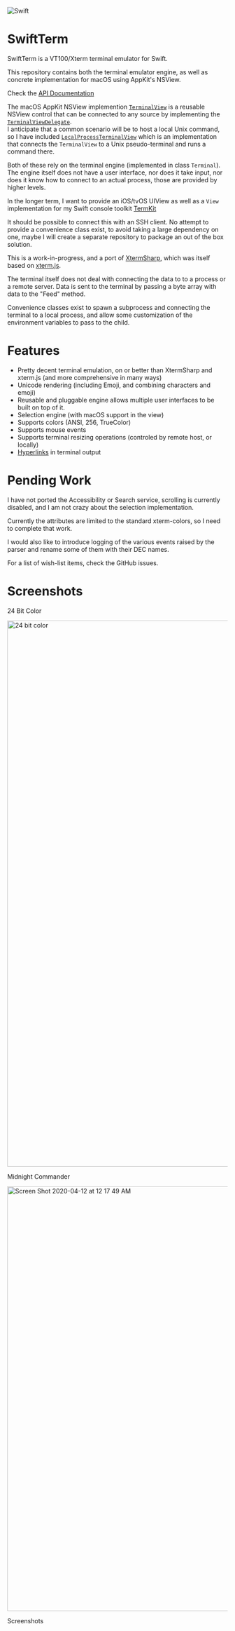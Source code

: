 ![Swift](https://github.com/migueldeicaza/SwiftTerm/workflows/Swift/badge.svg)

SwiftTerm
=========

SwiftTerm is a VT100/Xterm terminal emulator for Swift.

This repository contains both the terminal emulator engine, as well as
concrete implementation for macOS using AppKit's NSView.

Check the [API Documentation](https://migueldeicaza.github.io/SwiftTerm/)

The macOS AppKit NSView implemention [`TerminalView`](https://migueldeicaza.github.io/SwiftTerm/Classes/TerminalView.html) is a reusable
NSView control that can be connected to any source by implementing the
[`TerminalViewDelegate`](https://migueldeicaza.github.io/SwiftTerm/Protocols/TerminalViewDelegate.html).  
I anticipate that a common scenario will be
to host a local Unix command, so I have included
[`LocalProcessTerminalView`](https://migueldeicaza.github.io/SwiftTerm/Classes/LocalProcessTerminalView.html)
 which is an implementation that connects
the `TerminalView` to a Unix pseudo-terminal and runs a command there.

Both of these rely on the terminal engine (implemented in class
`Terminal`).  The engine itself does not have a user interface, nor
does it take input, nor does it know how to connect to an actual
process, those are provided by higher levels.

In the longer term, I want to provide an iOS/tvOS UIView as well as a
`View` implementation for my Swift console toolkit
[TermKit](https://github.com/migueldeicaza/TermKit)

It should be possible to connect this with an SSH client.  No attempt
to provide a convenience class exist, to avoid taking a large
dependency on one, maybe I will create a separate repository to
package an out of the box solution.

This is a work-in-progress, and a port of
[XtermSharp](https://github.com/migueldeicaza/XtermSharp), which was
itself based on [xterm.js](https://xtermjs.org).

The terminal itself does not deal with connecting the data to to a process
or a remote server.   Data is sent to the terminal by passing a byte array
with data to the "Feed" method.

Convenience classes exist to spawn a subprocess and connecting the
terminal to a local process, and allow some customization of the
environment variables to pass to the child.

Features
========

* Pretty decent terminal emulation, on or better than XtermSharp and xterm.js (and more comprehensive in many ways)
* Unicode rendering (including Emoji, and combining characters and emoji)
* Reusable and pluggable engine allows multiple user interfaces to be built on top of it.
* Selection engine (with macOS support in the view)
* Supports colors (ANSI, 256, TrueColor)
* Supports mouse events
* Supports terminal resizing operations (controled by remote host, or locally)
* [Hyperlinks](https://gist.github.com/egmontkob/eb114294efbcd5adb1944c9f3cb5feda) in terminal output

Pending Work
============

I have not ported the Accessibility or Search service, scrolling is
currently disabled, and I am not crazy about the selection
implementation.

Currently the attributes are limited to the standard xterm-colors, so
I need to complete that work.

I would also like to introduce logging of the various events raised by the
parser and rename some of them with their DEC names.

For a list of wish-list items, check the GitHub issues.

Screenshots
===========

24 Bit Color 

<img width="1246" alt="24 bit color" src="https://user-images.githubusercontent.com/36863/79060395-82181400-7c52-11ea-8f48-cd02323a8284.png">

Midnight Commander

<img width="969" alt="Screen Shot 2020-04-12 at 12 17 49 AM" src="https://user-images.githubusercontent.com/36863/79060466-49c50580-7c53-11ea-8514-bb4a31359662.png">


Screenshots
